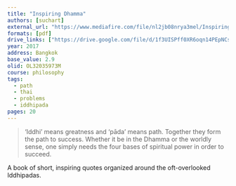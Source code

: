 ```yaml
---
title: "Inspiring Dhamma"
authors: [suchart]
external_url: "https://www.mediafire.com/file/nl2jb08nrya3mel/Inspiring%20Dhamma.pdf"
formats: [pdf]
drive_links: ["https://drive.google.com/file/d/1f3UISPff0XR6oqn14PEpNCsJmZAUS0yr/view?usp=drivesdk"]
year: 2017
address: Bangkok
base_value: 2.9
olid: OL32035973M
course: philosophy
tags:
  - path
  - thai
  - problems
  - iddhipada
pages: 20
---
```


> ‘Iddhi’ means greatness and ‘pāda’ means path. Together they form the path to success. Whether it be in the Dhamma or the worldly sense, one simply needs the four bases of spiritual power in order to succeed.

A book of short, inspiring quotes organized around the oft-overlooked Iddhipadas.
